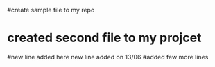 #create sample file to my repo
# created second file to my projcet
#new line added here
new line added on 13/06
#added few more lines
